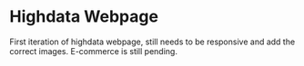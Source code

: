 # Highdata Webpage

First iteration of highdata webpage, still needs to be responsive and add the correct images. E-commerce is still pending.

